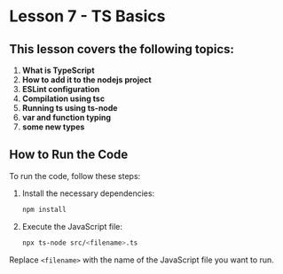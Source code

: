 # Lesson 7 - TS Basics

## This lesson covers the following topics:

1. **What is TypeScript**
2. **How to add it to the nodejs project**
3. **ESLint configuration**
4. **Compilation using tsc**
5. **Running ts using ts-node**
6. **var and function typing**
7. **some new types**

## How to Run the Code

To run the code, follow these steps:

1. Install the necessary dependencies:
    ```sh
    npm install
    ```

2. Execute the JavaScript file:
    ```sh
    npx ts-node src/<filename>.ts
    ```

Replace `<filename>` with the name of the JavaScript file you want to run.